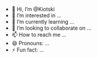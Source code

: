 - 👋 Hi, I’m @Kiotski
- 👀 I’m interested in ...
- 🌱 I’m currently learning ...
- 💞️ I’m looking to collaborate on ...
- 📫 How to reach me ...
- 😄 Pronouns: ...
- ⚡ Fun fact: ...

<!---
Kiotski/Kiotski is a ✨ special ✨ repository because its `README.md` (this file) appears on your GitHub profile.
You can click the Preview link to take a look at your changes.
--->
